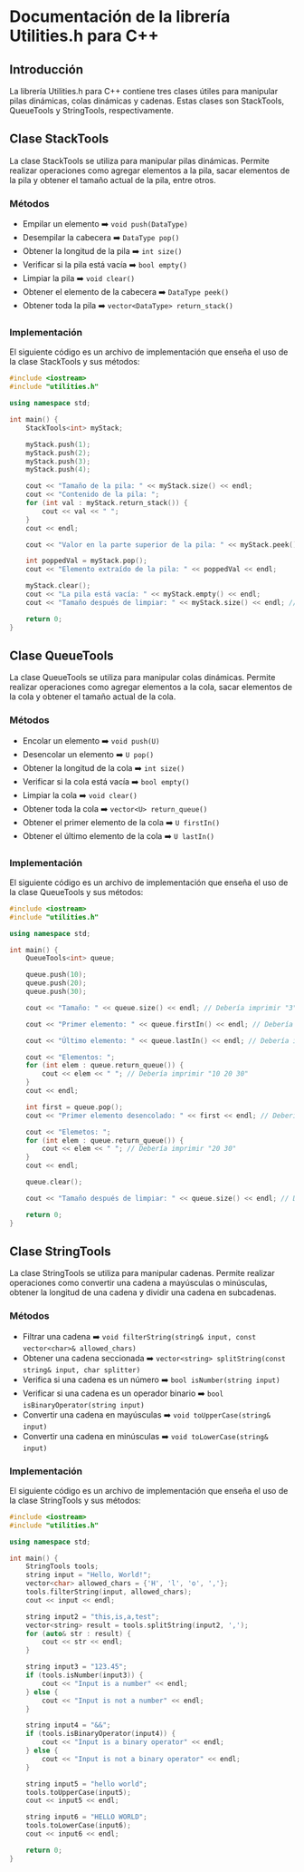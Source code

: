 # Documentación de la librería Utilities.h para C++

## Introducción
La librería Utilities.h para C++ contiene tres clases útiles para manipular pilas dinámicas, colas dinámicas y cadenas. Estas clases son StackTools, QueueTools y StringTools, respectivamente.

## Clase StackTools
La clase StackTools se utiliza para manipular pilas dinámicas. Permite realizar operaciones como agregar elementos a la pila, sacar elementos de la pila y obtener el tamaño actual de la pila, entre otros.

### Métodos

- Empilar un elemento :arrow_right: ```void push(DataType)```
- Desempilar la cabecera :arrow_right: ```DataType pop()```
- Obtener la longitud de la pila :arrow_right: ```int size()```
- Verificar si la pila está vacía :arrow_right: ```bool empty()``` 
- Limpiar la pila :arrow_right: ```void clear()```
- Obtener el elemento de la cabecera :arrow_right: ```DataType peek()```
- Obtener toda la pila :arrow_right: ```vector<DataType> return_stack()```

### Implementación

El siguiente código es un archivo de implementación que enseña el uso de la clase StackTools y sus métodos:

```cpp
#include <iostream>
#include "utilities.h"

using namespace std;

int main() {
    StackTools<int> myStack;

    myStack.push(1);
    myStack.push(2);
    myStack.push(3);
    myStack.push(4);

    cout << "Tamaño de la pila: " << myStack.size() << endl;
    cout << "Contenido de la pila: ";
    for (int val : myStack.return_stack()) {
        cout << val << " ";
    }
    cout << endl;

    cout << "Valor en la parte superior de la pila: " << myStack.peek() << endl;

    int poppedVal = myStack.pop();
    cout << "Elemento extraído de la pila: " << poppedVal << endl;

    myStack.clear();
    cout << "La pila está vacía: " << myStack.empty() << endl;
    cout << "Tamaño después de limpiar: " << myStack.size() << endl; // Debería imprimir "0"

    return 0;
}
```

## Clase QueueTools
La clase QueueTools se utiliza para manipular colas dinámicas. Permite realizar operaciones como agregar elementos a la cola, sacar elementos de la cola y obtener el tamaño actual de la cola.

### Métodos

- Encolar un elemento :arrow_right: ```void push(U)```
- Desencolar un elemento :arrow_right: ```U pop()```
- Obtener la longitud de la cola :arrow_right: ```int size()```
- Verificar si la cola está vacía :arrow_right: ```bool empty()```
- Limpiar la cola :arrow_right: ```void clear()```
- Obtener toda la cola :arrow_right: ```vector<U> return_queue()```
- Obtener el primer elemento de la cola :arrow_right: ```U firstIn()```
- Obtener el último elemento de la cola :arrow_right: ```U lastIn()```

### Implementación

El siguiente código es un archivo de implementación que enseña el uso de la clase QueueTools y sus métodos:

```cpp
#include <iostream>
#include "utilities.h"

using namespace std;

int main() {
    QueueTools<int> queue;

    queue.push(10);
    queue.push(20);
    queue.push(30);

    cout << "Tamaño: " << queue.size() << endl; // Debería imprimir "3"

    cout << "Primer elemento: " << queue.firstIn() << endl; // Debería imprimir "10"

    cout << "Último elemento: " << queue.lastIn() << endl; // Debería imprimir "30"

    cout << "Elementos: ";
    for (int elem : queue.return_queue()) {
        cout << elem << " "; // Debería imprimir "10 20 30"
    }
    cout << endl;

    int first = queue.pop();
    cout << "Primer elemento desencolado: " << first << endl; // Debería imprimir "10"

    cout << "Elemetos: ";
    for (int elem : queue.return_queue()) {
        cout << elem << " "; // Debería imprimir "20 30"
    }
    cout << endl;

    queue.clear();

    cout << "Tamaño después de limpiar: " << queue.size() << endl; // Debería imprimir "0"

    return 0;
}
```

## Clase StringTools
La clase StringTools se utiliza para manipular cadenas. Permite realizar operaciones como convertir una cadena a mayúsculas o minúsculas, obtener la longitud de una cadena y dividir una cadena en subcadenas.

### Métodos

- Filtrar una cadena :arrow_right: ```void filterString(string& input, const vector<char>& allowed_chars)```
- Obtener una cadena seccionada :arrow_right: ```vector<string> splitString(const string& input, char splitter)```
- Verifica si una cadena es un número :arrow_right: ```bool isNumber(string input)```
- Verificar si una cadena es un operador binario :arrow_right: ```bool isBinaryOperator(string input)```
- Convertir una cadena en mayúsculas :arrow_right: ```void toUpperCase(string& input)```
- Convertir una cadena en minúsculas :arrow_right: ```void toLowerCase(string& input)```

### Implementación

El siguiente código es un archivo de implementación que enseña el uso de la clase StringTools y sus métodos:

```cpp
#include <iostream>
#include "utilities.h"

using namespace std;

int main() {
    StringTools tools;
    string input = "Hello, World!";
    vector<char> allowed_chars = {'H', 'l', 'o', ','};
    tools.filterString(input, allowed_chars);
    cout << input << endl;

    string input2 = "this,is,a,test";
    vector<string> result = tools.splitString(input2, ',');
    for (auto& str : result) {
        cout << str << endl;
    }

    string input3 = "123.45";
    if (tools.isNumber(input3)) {
        cout << "Input is a number" << endl;
    } else {
        cout << "Input is not a number" << endl;
    }

    string input4 = "&&";
    if (tools.isBinaryOperator(input4)) {
        cout << "Input is a binary operator" << endl;
    } else {
        cout << "Input is not a binary operator" << endl;
    }

    string input5 = "hello world";
    tools.toUpperCase(input5);
    cout << input5 << endl;

    string input6 = "HELLO WORLD";
    tools.toLowerCase(input6);
    cout << input6 << endl;

    return 0;
}
```

